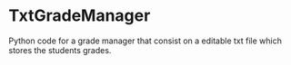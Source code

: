 # TxtGradeManager
Python code for a grade manager that consist on a editable txt file which stores the students grades.
